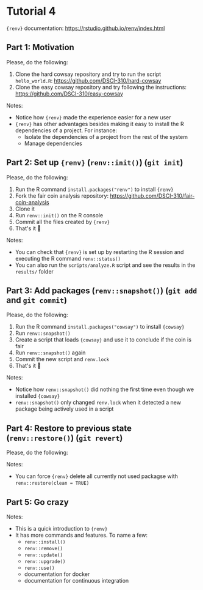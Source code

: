 # Tutorial 4

`{renv}` documentation: https://rstudio.github.io/renv/index.html

## Part 1: Motivation

Please, do the following:
1. Clone the hard cowsay repository and try to run the script `hello_world.R`: https://github.com/DSCI-310/hard-cowsay
2. Clone the easy cowsay repository and try following the instructions: https://github.com/DSCI-310/easy-cowsay

Notes:
- Notice how `{renv}` made the experience easier for a new user
- `{renv}` has other advantages besides making it easy to install the R dependencies of a project. For instance:
    - Isolate the dependencies of a project from the rest of the system
    - Manage dependencies

## Part 2: Set up `{renv}` (`renv::init()`) (`git init`)

Please, do the following:
1. Run the R command `install.packages("renv")` to install `{renv}`
2. Fork the fair coin analysis repository: https://github.com/DSCI-310/fair-coin-analysis
3. Clone it
4. Run `renv::init()` on the R console
5. Commit all the files created by `{renv}`
6. That's it 🥳

Notes:
- You can check that `{renv}` is set up by restarting the R session and executing the R command `renv::status()`
- You can also run the `scripts/analyze.R` script and see the results in the `results/` folder

## Part 3: Add packages (`renv::snapshot()`) (`git add` and `git commit`)

Please, do the following:
1. Run the R command `install.packages("cowsay")` to install `{cowsay}`
2. Run `renv::snapshot()`
3. Create a script that loads `{cowsay}` and use it to conclude if the coin is fair
4. Run `renv::snapshot()` again
5. Commit the new script and `renv.lock`
6. That's it 🥳

Notes:
- Notice how `renv::snapshot()` did nothing the first time even though we installed `{cowsay}`
- `renv::snapshot()` only changed `renv.lock` when it detected a new package being actively used in a script

## Part 4: Restore to previous state (`renv::restore()`) (`git revert`)

Please, do the following:

Notes:
- You can force `{renv}` delete all currently not used packagse with `renv::restore(clean = TRUE)`

## Part 5: Go crazy

Notes:
- This is a quick introduction to `{renv}`
- It has more commands and features. To name a few:
    - `renv::install()`
    - `renv::remove()`
    - `renv::update()`
    - `renv::upgrade()`
    - `renv::use()`
    - documentation for docker
    - documentation for continuous integration
